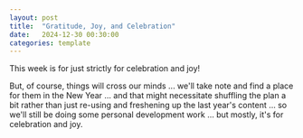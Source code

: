 ```yaml
---
layout: post
title:  "Gratitude, Joy, and Celebration"
date:   2024-12-30 00:30:00
categories: template
---
```


This week is for just strictly for celebration and joy!

But, of course, things will cross our minds ... we'll take note and find a place for them in the New Year ... and that might necessitate shuffling the plan a bit rather than just re-using and freshening up the last year's content ... so we'll still be doing some personal development work ... but mostly, it's for celebration and joy.
